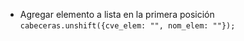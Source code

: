 - Agregar elemento a lista en la primera posición
`cabeceras.unshift({cve_elem: "", nom_elem: ""});`
